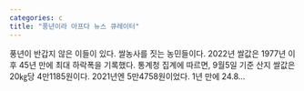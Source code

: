 ```yaml
---
categories: c
title: "풍년이라 아프다 뉴스 큐레이터"
---
```


				
		
			
				
					
					
						
						
						
					
					
				
				
			
			
			
풍년이 반갑지 않은 이들이 있다. 쌀농사를 짓는 농민들이다. 2022년 쌀값은 1977년 이후 45년 만에 최대 하락폭을 기록했다. 통계청 집계에 따르면, 9월5일 기준 산지 쌀값은 20㎏당 4만1185원이다. 2021년엔 5만4758원이었다. 1년 만에 24.8...		
			